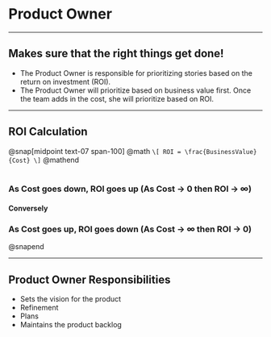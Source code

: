 # Product Owner

---
## Makes sure that the right things get done!
- The Product Owner is responsible for prioritizing stories based on the return on investment (ROI).
- The Product Owner will prioritize based on business value first. Once the team adds in the cost, she will prioritize based on ROI.

---
## ROI Calculation
@snap[midpoint text-07 span-100]
@math
`\[
ROI = \frac{BusinessValue}{Cost}
\]`
@mathend
<br><br>
### As Cost goes down, ROI goes up (As Cost → 0  then ROI → ∞)
#### Conversely
### As Cost goes up, ROI goes down (As Cost → ∞ then ROI → 0)
@snapend

---
## Product Owner Responsibilities
- Sets the vision for the product
- Refinement
- Plans
- Maintains the product backlog
